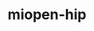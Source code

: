 ---
title: "miopen-hip"
layout: cache
categories: [package, develop]
meta: {"compilers": ["gcc@13.2.0"], "num_specs": 12, "num_specs_by_stack": {"ml-linux-x86_64-rocm": 12, "root": 12}, "oss": ["ubuntu24.04"], "platforms": ["linux"], "stacks": ["ml-linux-x86_64-rocm", "root"], "targets": ["x86_64_v3"], "versions": ["6.1.2"]}
spec_details: [{"compiler": "gcc@13.2.0", "hash": "2q7tihtt4w4yctcyzlu4juthawa6aoka", "os": "ubuntu24.04", "platform": "linux", "size": "-", "stacks": ["ml-linux-x86_64-rocm", "root"], "target": "x86_64_v3", "variants": ["~asan", "build_system=cmake", "build_type=Release", "+ck", "generator=make", "~ipo", "patches:=ea17b87"], "versions": ["6.1.2"]}, {"compiler": "gcc@13.2.0", "hash": "5pzkdk6vaivbncm7zburedivvmtkzjoa", "os": "ubuntu24.04", "platform": "linux", "size": "-", "stacks": ["ml-linux-x86_64-rocm", "root"], "target": "x86_64_v3", "variants": ["~asan", "build_system=cmake", "build_type=Release", "+ck", "generator=make", "~ipo", "patches:=ea17b87"], "versions": ["6.1.2"]}, {"compiler": "gcc@13.2.0", "hash": "6cluml5ihind6hwwc3zpuuak7rjsg262", "os": "ubuntu24.04", "platform": "linux", "size": "-", "stacks": ["ml-linux-x86_64-rocm", "root"], "target": "x86_64_v3", "variants": ["~asan", "build_system=cmake", "build_type=Release", "+ck", "generator=make", "~ipo", "patches:=ea17b87"], "versions": ["6.1.2"]}, {"compiler": "gcc@13.2.0", "hash": "7mlrhiinwywakkzfjz32i3tnjzmo65kc", "os": "ubuntu24.04", "platform": "linux", "size": "-", "stacks": ["ml-linux-x86_64-rocm", "root"], "target": "x86_64_v3", "variants": ["~asan", "build_system=cmake", "build_type=Release", "+ck", "generator=make", "~ipo", "patches:=ea17b87"], "versions": ["6.1.2"]}, {"compiler": "gcc@13.2.0", "hash": "gaypfvmsn2o4rkuo56qhlfmtl4yv5gyt", "os": "ubuntu24.04", "platform": "linux", "size": "-", "stacks": ["ml-linux-x86_64-rocm", "root"], "target": "x86_64_v3", "variants": ["~asan", "build_system=cmake", "build_type=Release", "+ck", "generator=make", "~ipo", "patches:=ea17b87"], "versions": ["6.1.2"]}, {"compiler": "gcc@13.2.0", "hash": "i667xyxpxtrjprg66zjvuoekaorfy2mb", "os": "ubuntu24.04", "platform": "linux", "size": "-", "stacks": ["ml-linux-x86_64-rocm", "root"], "target": "x86_64_v3", "variants": ["~asan", "build_system=cmake", "build_type=Release", "+ck", "generator=make", "~ipo", "patches:=ea17b87"], "versions": ["6.1.2"]}, {"compiler": "gcc@13.2.0", "hash": "lkkbyairjwetjb6svmschfuz4kvdojqf", "os": "ubuntu24.04", "platform": "linux", "size": "-", "stacks": ["ml-linux-x86_64-rocm", "root"], "target": "x86_64_v3", "variants": ["~asan", "build_system=cmake", "build_type=Release", "+ck", "generator=make", "~ipo", "patches:=ea17b87"], "versions": ["6.1.2"]}, {"compiler": "gcc@13.2.0", "hash": "lswo2at52x3ro3iwxpghw3ksmobf7eqs", "os": "ubuntu24.04", "platform": "linux", "size": "-", "stacks": ["ml-linux-x86_64-rocm", "root"], "target": "x86_64_v3", "variants": ["~asan", "build_system=cmake", "build_type=Release", "+ck", "generator=make", "~ipo", "patches:=ea17b87"], "versions": ["6.1.2"]}, {"compiler": "gcc@13.2.0", "hash": "lzphtrtirl4ptwgy6fknf35xlo52abjv", "os": "ubuntu24.04", "platform": "linux", "size": "-", "stacks": ["ml-linux-x86_64-rocm", "root"], "target": "x86_64_v3", "variants": ["~asan", "build_system=cmake", "build_type=Release", "+ck", "generator=make", "~ipo", "patches:=ea17b87"], "versions": ["6.1.2"]}, {"compiler": "gcc@13.2.0", "hash": "mipblzml5x5fydl4g47yhacp252drhwb", "os": "ubuntu24.04", "platform": "linux", "size": "-", "stacks": ["ml-linux-x86_64-rocm", "root"], "target": "x86_64_v3", "variants": ["~asan", "build_system=cmake", "build_type=Release", "+ck", "generator=make", "~ipo", "patches:=ea17b87"], "versions": ["6.1.2"]}, {"compiler": "gcc@13.2.0", "hash": "yv3da65le3eqgtsftpisgmcoh633m3fi", "os": "ubuntu24.04", "platform": "linux", "size": "-", "stacks": ["ml-linux-x86_64-rocm", "root"], "target": "x86_64_v3", "variants": ["~asan", "build_system=cmake", "build_type=Release", "+ck", "generator=make", "~ipo", "patches:=ea17b87"], "versions": ["6.1.2"]}, {"compiler": "gcc@13.2.0", "hash": "zmhvhbtnipufkueas7kbdohjtuzkj5c5", "os": "ubuntu24.04", "platform": "linux", "size": "-", "stacks": ["ml-linux-x86_64-rocm", "root"], "target": "x86_64_v3", "variants": ["~asan", "build_system=cmake", "build_type=Release", "+ck", "generator=make", "~ipo", "patches:=ea17b87"], "versions": ["6.1.2"]}]
---